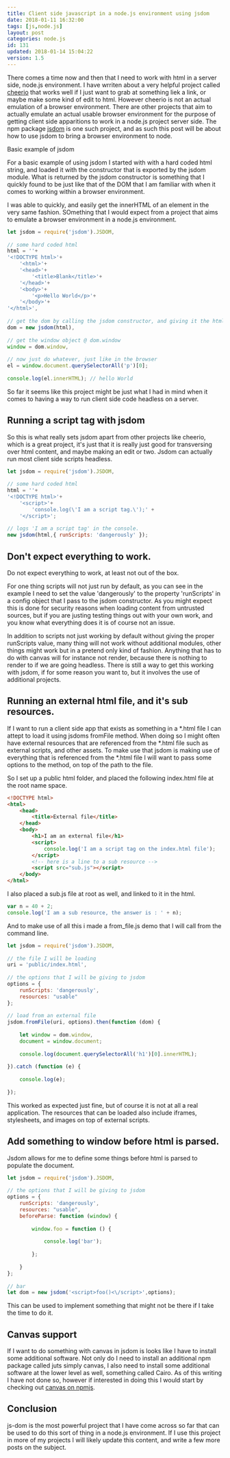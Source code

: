 ```yaml
---
title: Client side javascript in a node.js environment using jsdom
date: 2018-01-11 16:32:00
tags: [js,node.js]
layout: post
categories: node.js
id: 131
updated: 2018-01-14 15:04:22
version: 1.5
---
```


There comes a time now and then that I need to work with html in a server side, node.js environment. I have wrriten about a very helpful project called [cheerio](https://www.npmjs.com/package/cheerio) that works well if I just want to grab at something liek a link, or maybe make some kind of edit to html. However cheerio is not an actual emulation of a browser environment. There are other projects that aim to actually emulate an actual usable browser environment for the purpose of getting client side apparitions to work in a node.js project server side. The npm package [jsdom](https://www.npmjs.com/package/jsdom) is one such project, and as such this post will be about how to use jsdom to bring a browser environment to node.

<!-- more -->

Basic example of jsdom

For a basic example of using jsdom I started with with a hard coded html string, and loaded it with the constructor that is exported by the jsdom module. What is returned by the jsdom constructor is something that I quickly found to be just like that of the DOM that I am familiar with when it comes to working within a browser environment. 

I was able to quickly, and easily get the innerHTML of an element in the very same fashion. SOmething that I would expect from a project that aims to emulate a browser environment in a node.js environment. 

```js
let jsdom = require('jsdom').JSDOM,
 
// some hard coded html
html = ''+
'<!DOCTYPE html>'+
    '<html>'+
    '<head>'+
        '<title>Blank</title>'+
    '</head>'+
    '<body>'+
        '<p>Hello World</p>'+
    '</body>'+
'</html>',
 
// get the dom by calling the jsdom constructor, and giving it the html
dom = new jsdom(html),
 
// get the window object @ dom.window
window = dom.window,
 
// now just do whatever, just like in the browser
el = window.document.querySelectorAll('p')[0];
 
console.log(el.innerHTML); // hello World
```

So far it seems like this project might be just what I had in mind when it comes to having a way to run client side code headless on a server.

## Running a script tag with jsdom

So this is what really sets jsdom apart from other projects like cheerio, which is a great project, it's just that it is really just good for transversing over html content, and maybe making an edit or two. Jsdom can actually run most client side scripts headless.

```js
let jsdom = require('jsdom').JSDOM,
 
// some hard coded html
html = ''+
'<!DOCTYPE html>'+
    '<script>'+
        'console.log(\'I am a script tag.\');' +
    '</script>';
 
// logs 'I am a script tag' in the console.
new jsdom(html,{ runScripts: 'dangerously' });
```

## Don't expect everything to work.

Do not expect everything to work, at least not out of the box.

For one thing scripts will not just run by default, as you can see in the example I need to set the value 'dangerously' to the property 'runScripts' in a config object that I pass to the jsdom constructor. As you might expect this is done for security reasons when loading content from untrusted sources, but if you are justing testing things out with your own work, and you know what everything does it is of course not an issue.

In addition to scripts not just working by default without giving the proper runScripts value, many thing will not work without additional modules, other things might work but in a pretend only kind of fashion. Anything that has to do with canvas will for instance not render, because there is nothing to render to if we are going headless. There is still a way to get this working with jsdom, if for some reason you want to, but it involves the use of additional projects.

## Running an external html file, and it's sub resources.

If I want to run a client side app that exists as something in a \*.html file I can attept to load it using jsdoms fromFile method. When doing so I might often have external resources that are referenced from the \*.html file such as external scripts, and other assets. To make use that jsdom is making use of everything that is referenced from the *\.html file I will want to pass some options to the method, on top of the path to the file.

So I set up a public html folder, and placed the following index.html file at the root name space.
```html
<!DOCTYPE html>
<html>
    <head>
        <title>External file</title>
    </head>
    <body>
        <h1>I am an external file</h1>
        <script>
            console.log('I am a script tag on the index.html file');
        </script>
        <!-- here is a line to a sub resource -->
        <script src="sub.js"></script>
    </body>
</html>
```

I also placed a sub.js file at root as well, and linked to it in the html.

```js
var n = 40 + 2;
console.log('I am a sub resource, the answer is : ' + n);
```

And to make use of all this i made a from_file.js demo that I will call from the command line.

```js
let jsdom = require('jsdom').JSDOM,
 
// the file I will be loading
uri = 'public/index.html',
 
// the options that I will be giving to jsdom
options = {
    runScripts: 'dangerously',
    resources: "usable"
};
 
// load from an external file
jsdom.fromFile(uri, options).then(function (dom) {
 
    let window = dom.window,
    document = window.document;
 
    console.log(document.querySelectorAll('h1')[0].innerHTML);
 
}).catch (function (e) {
 
    console.log(e);
 
});
```

This worked as expected just fine, but of course it is not at all a real application. The resources that can be loaded also include iframes, stylesheets, and images on top of external scripts.

## Add something to window before html is parsed.

Jsdom allows for me to define some things before html is parsed to populate the document.

```js
let jsdom = require('jsdom').JSDOM,
 
// the options that I will be giving to jsdom
options = {
    runScripts: 'dangerously',
    resources: "usable",
    beforeParse: function (window) {
 
        window.foo = function () {
 
            console.log('bar');
 
        };
 
    }
};
 
// bar
let dom = new jsdom('<script>foo()<\/script>',options);
```

This can be used to implement something that might not be there if I take the time to do it.

## Canvas support

If I want to do something with canvas in jsdom is looks like I have to install some additional software. Not only do I need to install an additional npm package called juts simply canvas, I also need to install some additional software at the lower level as well, something called Cairo. As of this writing I have not done so, however if interested in doing this I would start by checking out [canvas on npmjs](https://www.npmjs.com/package/canvas).

## Conclusion

js-dom is the most powerful project that I have come across so far that can be used to do this sort of thing in a node.js environment. If I use this project in more of my projects I will likely update this content, and write a few more posts on the subject.